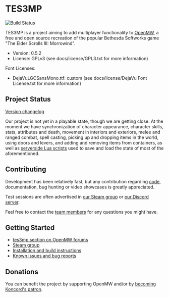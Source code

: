 TES3MP
======

[![Build Status](https://travis-ci.org/TES3MP/openmw-tes3mp.svg?branch=master)](https://travis-ci.org/TES3MP/openmw-tes3mp)

TES3MP is a project aiming to add multiplayer functionality to [OpenMW](https://github.com/OpenMW/openmw), a free and open source recreation of the popular Bethesda Softworks game "The Elder Scrolls III: Morrowind".

* Version: 0.5.2
* License: GPLv3 (see docs/license/GPL3.txt for more information)

Font Licenses:
* DejaVuLGCSansMono.ttf: custom (see docs/license/DejaVu Font License.txt for more information)

Project Status
--------------

[Version changelog](https://github.com/TES3MP/openmw-tes3mp/blob/master/tes3mp-changelog.md)

Our project is not yet in a playable state, though we are getting close. At the moment we have synchronization of character appearance, character skills, stats, attributes and death, movement in interiors and exteriors, melee and ranged combat, spell casting, picking up and dropping items in the world, using doors and levers, and adding and removing items from containers, as well as [serverside Lua scripts](https://github.com/TES3MP/PluginExamples) used to save and load the state of most of the aforementioned.

Contributing
--------------

Development has been relatively fast, but any contribution regarding [code](https://github.com/TES3MP/openmw-tes3mp/blob/master/CONTRIBUTING.md), documentation, bug hunting or video showcases is greatly appreciated.

Test sessions are often advertised in [our Steam group](https://steamcommunity.com/groups/mwmulti) or [our Discord server](https://discord.gg/H8zhhuk).

Feel free to contact the [team members](https://github.com/TES3MP/openmw-tes3mp/blob/master/tes3mp-credits.md) for any questions you might have.

Getting Started
---------------

* [tes3mp section on OpenMW forums](https://forum.openmw.org/viewforum.php?f=44)
* [Steam group](https://steamcommunity.com/groups/mwmulti)
* [Installation and build instructions](https://github.com/TES3MP/openmw-tes3mp/wiki/Installation-and-build-instructions)
* [Known issues and bug reports](https://github.com/TES3MP/openmw-tes3mp/issues)

Donations
---------------

You can benefit the project by supporting OpenMW and/or by [becoming Koncord's patron](https://www.patreon.com/Koncord).
